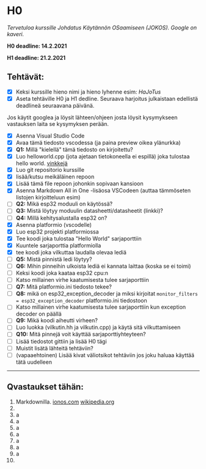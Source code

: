 # H0
*Tervetuloa kurssille Johdatus Käytännön OSaamiseen (JOKOS).   Google on kaveri.*

**H0 deadline: 14.2.2021**

**H1 deadline: 21.2.2021**


## Tehtävät:

- [x] Keksi kurssille hieno nimi ja hieno lyhenne esim: *HaJoTus*
- [x] Aseta tehtäville H0 ja H1 dedline. Seuraava harjoitus julkaistaan edellistä deadlineä seuraavana päivänä.

Jos käytit googlea ja löysit lähteen/ohjeen josta löysit kysymykseen vastauksen laita se kysymyksen perään. 
- [x] Asenna Visual Studio Code
- [x] Avaa tämä tiedosto vscodessa  (ja paina preview oikea ylänurkka)
- [x] **Q1:** Millä "kielellä" tämä tiedosto on kirjoitettu?
- [x] Luo helloworld.cpp (jota ajetaan tietokoneella ei espillä) joka tulostaa hello world. [vinkkejä](https://code.visualstudio.com/docs/languages/cpp)
- [X] Luo git repositorio kurssille
- [X] lisää/kutsu meikäläinen repoon
- [X] Lisää tämä file repoon johonkin sopivaan kansioon
- [X] Asenna Markdown All in One -lisäosa VSCodeen (auttaa tämmöseten listojen kirjoitteluun esim)
- [ ] **Q2:** Mikä esp32 moduuli on käytössä?
- [ ] **Q3:** Mistä löytyy moduulin datasheetti/datasheetit (linkki)?
- [ ] **Q4:** Millä kehitysalustalla esp32 on?  
- [X] Asenna platformio (vscodelle)
- [X] Luo esp32 projekti platformiossa
- [X] Tee koodi joka tulostaa "Hello World" sarjaporttiin
- [X] Kuuntele sarjaporttia platformiolla
- [X] tee koodi joka vilkuttaa laudalla olevaa lediä
- [ ] **Q5:** Mistä pinnistä ledi löytyy?
- [ ] **Q6:** Mihin pinneihin ulkoista lediä ei kannata laittaa (koska se ei toimi)
- [ ] Keksi koodi joka kaataa esp32 cpu:n 
- [ ] Katso millainen virhe kaatumisesta tulee sarjaporttiin
- [ ] **Q7:** Mitä platformio.ini tiedosto tekee?
- [ ] **Q8:** mikä on esp32_exception_decoder ja miksi kirjoitat `monitor_filters = esp32_exception_decoder` platformio.ini tiedostoon
- [ ] Katso millainen virhe kaatumisesta tulee sarjaporttiin kun exception decoder on päällä
- [ ] **Q9:** Mikä koodi aiheutti virheen?
- [ ] Luo luokka (vilkutin.hh ja vilkutin.cpp) ja käytä sitä vilkuttamiseen 
- [ ] **Q10:** Mitä pinnejä voit käyttää sarjaporttiyhteyteen? 
- [ ] Lisää tiedostot gittiin ja lisää H0 tägi
- [ ] Muistit lisätä lähteitä tehtäviin?
- [ ] (vapaaehtoinen) Lisää kivat väliotsikot tehtäviin jos joku haluaa käyttää tätä uudelleen
---
## Qvastaukset tähän:
1. Markdownilla. [ionos.com](https://www.ionos.com/digitalguide/websites/web-development/what-is-a-md-file/) [wikipedia.org](https://en.wikipedia.org/wiki/Markdown)
2. 
3. a
4. a
5. a
6. a
7. a
8. a
9. a
10. 

